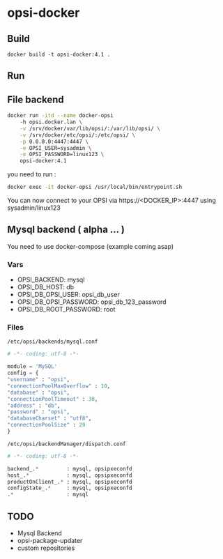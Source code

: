 # opsi-docker

## Build

` docker build -t opsi-docker:4.1 . `

## Run

## File backend

```bash
docker run -itd --name docker-opsi
    -h opsi.docker.lan \
    -v /srv/docker/var/lib/opsi/:/var/lib/opsi/ \
    -v /srv/docker/etc/opsi/:/etc/opsi/ \
    -p 0.0.0.0:4447:4447 \
    -e OPSI_USER=sysadmin \
    -e OPSI_PASSWORD=linux123 \
    opsi-docker:4.1
```

you need to run :

```bash
docker exec -it docker-opsi /usr/local/bin/entrypoint.sh

```

You can now connect to your OPSI via https://<DOCKER_IP>:4447 using sysadmin/linux123

## Mysql backend ( alpha ... )

You need to use docker-compose (example coming asap)

### Vars

  - OPSI_BACKEND: mysql
  - OPSI_DB_HOST: db
  - OPSI_DB_OPSI_USER: opsi_db_user
  - OPSI_DB_OPSI_PASSWORD: opsi_db_123_password
  - OPSI_DB_ROOT_PASSWORD: root

### Files

`/etc/opsi/backends/mysql.conf`

```python
# -*- coding: utf-8 -*-

module = 'MySQL'
config = {
"username" : "opsi",
"connectionPoolMaxOverflow" : 10,
"database" : "opsi",
"connectionPoolTimeout" : 30,
"address" : "db",
"password" : "opsi",
"databaseCharset" : "utf8",
"connectionPoolSize" : 20
}

```

`/etc/opsi/backendManager/dispatch.conf`

```python
# -*- coding: utf-8 -*-

backend_.*         : mysql, opsipxeconfd
host_.*            : mysql, opsipxeconfd
productOnClient_.* : mysql, opsipxeconfd
configState_.*     : mysql, opsipxeconfd
.*                 : mysql
```

## TODO

* Mysql Backend
* opsi-package-updater
* custom repositories
